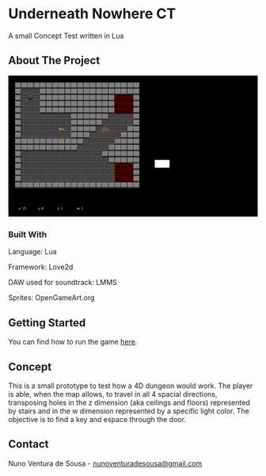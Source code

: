 # Underneath Nowhere CT
A small Concept Test written in Lua



<!-- ABOUT THE PROJECT -->
## About The Project

![Alt InitialScreenScreenshot](https://github.com/SomeMedtnerGuy/UnderneathNowhereCT/blob/master/underneath_nowhere_demo.gif)



### Built With

Language: Lua

Framework: Love2d

DAW used for soundtrack: LMMS

Sprites: OpenGameArt.org


<!-- GETTING STARTED -->
## Getting Started
You can find how to run the game [here](https://love2d.org/wiki/Game_Distribution).

<!-- USAGE EXAMPLES -->
## Concept
This is a small prototype to test how a 4D dungeon would work. The player is able, when the map allows, to travel in all 4 spacial directions, transposing holes in the z dimension (aka ceilings and floors) represented by stairs and in the w dimension represented by a specific light color. The objective is to find a key and espace through the door.

<!-- CONTACT -->
## Contact

Nuno Ventura de Sousa - nunoventuradesousa@gmail.com

